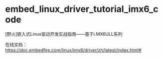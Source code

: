 # embed_linux_driver_tutorial_imx6_code

 [野火]嵌入式Linux驱动开发实战指南——基于i.MX6ULL系列
 
 在线文档：https://doc.embedfire.com/linux/imx6/driver/zh/latest/index.html#
 